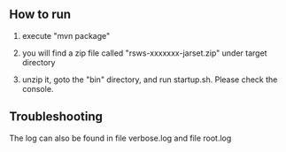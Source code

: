 ## How to run

1. execute "mvn package"

2. you will find a zip file called "rsws-xxxxxxx-jarset.zip" under target directory

3. unzip it, goto the "bin" directory, and run startup.sh. Please check the console.  


## Troubleshooting

The log can also be found in file verbose.log and file root.log